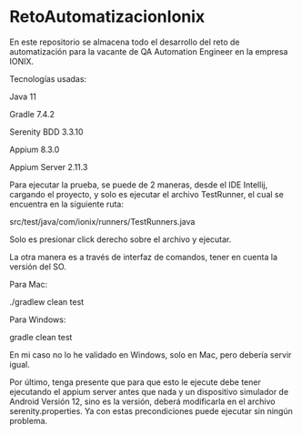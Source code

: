 
# RetoAutomatizacionIonix

En este repositorio se almacena todo el desarrollo del reto de automatización para la vacante de QA Automation Engineer en la empresa IONIX.


Tecnologías usadas:

Java 11

Gradle 7.4.2

Serenity BDD 3.3.10

Appium 8.3.0

Appium Server 2.11.3


Para ejecutar la prueba, se puede de 2 maneras, desde el IDE Intellij, cargando el proyecto, y solo es ejecutar el archivo TestRunner, el cual se encuentra en la siguiente ruta:

src/test/java/com/ionix/runners/TestRunners.java

Solo es presionar click derecho sobre el archivo y ejecutar.


La otra manera es a través de interfaz de comandos, tener en cuenta la versión del SO.


Para Mac:

./gradlew clean test

Para Windows:

gradle clean test


En mi caso no lo he validado en Windows, solo en Mac, pero debería servir igual.

Por último, tenga presente que para que esto le ejecute debe tener ejecutando el appium server antes que nada y un dispositivo simulador de Android Versión 12, sino es la versión, deberá modificarla en el archivo serenity.properties. Ya con estas precondiciones puede ejecutar sin ningún problema.
